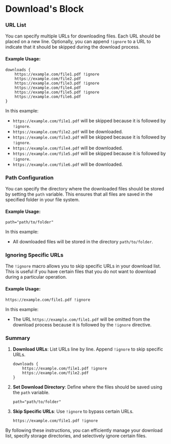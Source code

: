 # Download's Block

### URL List

You can specify multiple URLs for downloading files. Each URL should be placed on a new line. Optionally, you can append `!ignore` to a URL to indicate that it should be skipped during the download process.

#### Example Usage:

```plaintext
downloads {
    https://example.com/file1.pdf !ignore
    https://example.com/file2.pdf
    https://example.com/file3.pdf !ignore
    https://example.com/file4.pdf
    https://example.com/file5.pdf !ignore
    https://example.com/file6.pdf
}
```

In this example:
- `https://example.com/file1.pdf` will be skipped because it is followed by `!ignore`.
- `https://example.com/file2.pdf` will be downloaded.
- `https://example.com/file3.pdf` will be skipped because it is followed by `!ignore`.
- `https://example.com/file4.pdf` will be downloaded.
- `https://example.com/file5.pdf` will be skipped because it is followed by `!ignore`.
- `https://example.com/file6.pdf` will be downloaded.

### Path Configuration

You can specify the directory where the downloaded files should be stored by setting the `path` variable. This ensures that all files are saved in the specified folder in your file system.

#### Example Usage:

```plaintext
path="path/to/folder"
```

In this example:
- All downloaded files will be stored in the directory `path/to/folder`.

### Ignoring Specific URLs

The `!ignore` macro allows you to skip specific URLs in your download list. This is useful if you have certain files that you do not want to download during a particular operation.

#### Example Usage:

```plaintext
https://example.com/file1.pdf !ignore
```

In this example:
- The URL `https://example.com/file1.pdf` will be omitted from the download process because it is followed by the `!ignore` directive.

### Summary

1. **Download URLs**: List URLs line by line. Append `!ignore` to skip specific URLs.
    ```plaintext
    downloads {
        https://example.com/file1.pdf !ignore
        https://example.com/file2.pdf
    }
    ```

2. **Set Download Directory**: Define where the files should be saved using the `path` variable.
    ```plaintext
    path="path/to/folder"
    ```

3. **Skip Specific URLs**: Use `!ignore` to bypass certain URLs.
    ```plaintext
    https://example.com/file1.pdf !ignore
    ```

By following these instructions, you can efficiently manage your download list, specify storage directories, and selectively ignore certain files.